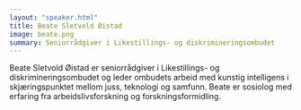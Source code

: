 ```yaml
---
layout: "speaker.html"
title: Beate Sletvold Øistad
image: beate.png
summary: Seniorrådgiver i Likestillings- og diskrimineringsombudet
---
```

Beate Sletvold Øistad er seniorrådgiver i Likestillings- og diskrimineringsombudet og leder ombudets arbeid med kunstig intelligens i skjæringspunktet mellom juss, teknologi og samfunn. Beate er sosiolog med erfaring fra arbeidslivsforskning og forskningsformidling.
